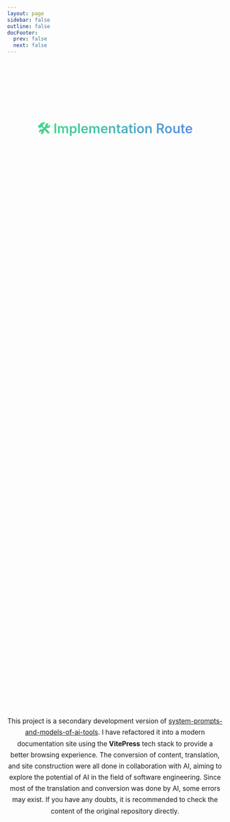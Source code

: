 ```yaml
---
layout: page
sidebar: false
outline: false
docFooter:
  prev: false
  next: false
---
```


<style>
  .timeline-section {
    max-width: 800px;
    margin: 80px auto;
    padding: 20px;
  }
  .timeline-section h2 {
    text-align: center;
    font-size: 2.2em;
    margin-bottom: 60px;
    font-weight: 600;
    line-height: 1.4;
    padding: 0.2em 0;
    background: -webkit-linear-gradient(315deg, #42d392 25%, #647eff);
    background-clip: text;
    -webkit-background-clip: text;
    -webkit-text-fill-color: transparent;
  }
  .timeline {
    position: relative;
    padding: 20px 0;
  }
  .timeline::before {
    content: '';
    position: absolute;
    top: 0;
    left: 50%;
    transform: translateX(-50%);
    width: 2px;
    height: 100%;
    background-color: var(--vp-c-divider);
  }
  .timeline-item {
    padding: 20px 40px;
    position: relative;
    width: 50%;
    opacity: 0;
    animation: fadeInUp 0.8s ease-out forwards;
  }
  .timeline-item:nth-child(1) { animation-delay: 0.2s; }
  .timeline-item:nth-child(2) { animation-delay: 0.4s; }
  .timeline-item:nth-child(3) { animation-delay: 0.6s; }
  .timeline-item:nth-child(4) { animation-delay: 0.8s; }
  .timeline-item:nth-child(5) { animation-delay: 1.0s; }
  .timeline-item:nth-child(odd) {
    left: 0;
    padding-right: 30px;
    text-align: right;
  }
  .timeline-item:nth-child(even) {
    left: 50%;
    padding-left: 30px;
  }
  .timeline-item::after {
    content: '';
    position: absolute;
    width: 16px;
    height: 16px;
    border-radius: 50%;
    background-color: var(--vp-c-bg);
    border: 3px solid var(--vp-c-brand-1);
    top: 45px;
    z-index: 1;
  }
  .timeline-item:nth-child(odd)::after {
    right: -8px;
  }
  .timeline-item:nth-child(even)::after {
    left: -8px;
  }
  .timeline-content {
    padding: 20px;
    background-color: var(--vp-c-bg-soft);
    border-radius: 8px;
  }
  .timeline-content h3 {
    margin-top: 0;
    font-size: 1.25em;
    color: var(--vp-c-brand-1);
    font-weight: 600;
  }
  .timeline-content p {
    margin-bottom: 0;
    font-size: 0.9em;
    line-height: 1.6;
  }
  @keyframes fadeInUp {
    from {
      opacity: 0;
      transform: translateY(40px);
    }
    to {
      opacity: 1;
      transform: translateY(0);
    }
  }
  @media (max-width: 768px) {
    .timeline::before {
      left: 10px;
    }
    .timeline-item, .timeline-item:nth-child(even) {
      width: 100%;
      left: 0;
      padding-left: 40px;
      padding-right: 10px;
      text-align: left;
    }
    .timeline-item:nth-child(odd) {
      padding-right: 10px;
      text-align: left;
    }
    .timeline-item::after, .timeline-item:nth-child(even)::after {
      left: 2px;
    }
  }
</style>

<div class="timeline-section">
  <h2>🛠️ Implementation Route</h2>
  <div class="timeline">
    <div class="timeline-item">
      <div class="timeline-content">
        <h3>1. Fork Official Repository</h3>
        <p>Forked the <a href="https://github.com/x1xhlol/system-prompts-and-models-of-ai-tools" target="_blank">official repository</a> to my personal account to establish a basis for secondary development.</p>
      </div>
    </div>
    <div class="timeline-item">
      <div class="timeline-content">
        <h3>2. Convert Document Format</h3>
        <p>Used a custom script in the <code>scripts</code> directory to batch convert source files into a unified Markdown format.</p>
      </div>
    </div>
    <div class="timeline-item">
      <div class="timeline-content">
        <h3>3. Translation & Localization</h3>
        <p>Translated and proofread the generated Markdown documents to prepare for a bilingual website.</p>
      </div>
    </div>
    <div class="timeline-item">
      <div class="timeline-content">
        <h3>4. Build Documentation Site</h3>
        <p>Built a bilingual static site based on VitePress, with deep customization for the theme, navigation, and homepage layout.</p>
      </div>
    </div>
    <div class="timeline-item">
      <div class="timeline-content">
        <h3>5. Configure Auto-Sync</h3>
        <p>Configured a GitHub Action to automatically detect upstream updates and generate intuitive reports for review and manual synchronization.</p>
      </div>
    </div>
  </div>
</div>

<div style="max-width: 800px; margin: 60px auto; text-align: center;">
  <p style="font-size: 1.1em; line-height: 1.7; color: var(--vp-c-text-2);">
    This project is a secondary development version of <a href="https://github.com/x1xhlol/system-prompts-and-models-of-ai-tools" target="_blank">system-prompts-and-models-of-ai-tools</a>. I have refactored it into a modern documentation site using the <strong>VitePress</strong> tech stack to provide a better browsing experience. The conversion of content, translation, and site construction were all done in collaboration with AI, aiming to explore the potential of AI in the field of software engineering. Since most of the translation and conversion was done by AI, some errors may exist. If you have any doubts, it is recommended to check the content of the original repository directly.
  </p>
</div>
